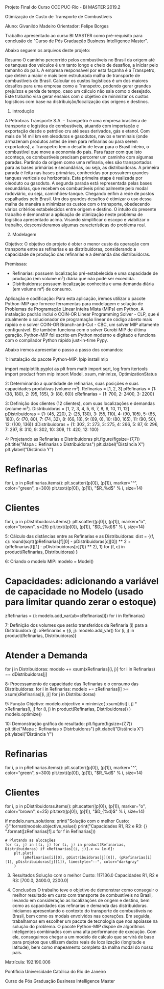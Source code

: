 Projeto Final do Curso CCE PUC-Rio - BI MASTER 2019.2

Otimização de Custo de Transporte de Combustíveis

Aluno: Givanildo Madeiro
Orientador: Felipe Borges

Trabalho apresentado ao curso BI MASTER como pré-requisito para conclusão de "Curso de Pós Graduação Business Intelligence Master".

Abaixo seguem os arquivos deste projeto:

Resumo
O caminho percorrido pelos combustíveis no Brasil da origem até os tanques dos veículos é um tanto longo e cheio de desafios, a iniciar pelo tamanho do país. A empresa responsável por esta façanha é a Transpetro, que detém a maior e mais bem estruturada malha de transporte de combustíveis do Brasil. 
Calcular os custos logísticos é um dos maiores desafios para uma empresa como a Transpetro, podendo gerar grandes prejuízos e perda de tempo, caso um cálculo não saia como o desejado.
Este trabalho visa gerar ensaios com o objetivo de minimizar os custos logísticos com base na distribuição/localização das origens e destinos.

1. Introdução

A Petrobras Transporte S.A. – Transpetro é uma empresa brasileira de transporte e logística de combustíveis, atuando com importação e exportação desde o petróleo cru até seus derivados, gás e etanol.
Com mais de 14 mil km em oleodutos e gasodutos, navios e terminais (onde armazenam produtos antes de irem para refinarias ou para serem exportados), a Transpetro tem o desafio de levar para o Brasil inteiro, o combustível que move a economia do país.
Para fazer com que isto aconteça, os combustíveis precisam percorrer um caminho com algumas paradas. Partindo da origem como uma refinaria, eles são transportados para as bases primárias e secundárias, ou seja, as distribuidoras. 
A primeira parada é feita nas bases primárias, conhecidas por possuírem grandes tanques verticais ou horizontais. Esta primeira etapa é realizada por oleoduto ou gasoduto. 
A segunda parada está representada pelas bases secundárias, que recebem os combustíveis principalmente pelo modal rodoviário, ou seja, caminhões-tanque. Chegando enfim à rede de postos espalhados pelo Brasil. 
Um dos grandes desafios é otimizar o uso dessa malha de maneira a minimizar os custos com o transporte, obedecendo vários critérios estabelecidos entre origem e destino.
O intuito do presente trabalho é demonstrar a aplicação de otimização neste problema de logística apresentado acima. Visando simplificar o escopo e viabilizar o trabalho, desconsideramos algumas características do problema real.


2. Modelagem

Objetivo:
O objetivo do projeto é obter o menor custo da operação com transporte entre as refinarias e as distribuidoras, considerando a capacidade de produção das refinarias e a demanda das distribuidoras.

Premissas:
- Refinarias: possuem localização pré-estabelecida e uma capacidade de produção (em volume m³) diária que não pode ser excedida.
- Distribuidoras: possuem localização conhecida e uma demanda diária (em volume m³) de consumo.

Aplicação e codificação:
Para esta aplicação, iremos utilizar o pacote Python-MIP que fornece ferramentas para modelagem e solução de Problemas de Programação Linear Inteira Mista (MIPs) em Python. A instalação padrão inclui o COIN-OR Linear Programming Solver - CLP, que é atualmente o solucionador de programação linear de código aberto mais rápido e o solver COIN-OR Branch-and-Cut - CBC, um solver MIP altamente configurável. Ele também funciona com o solver Gurobi MIP de última geração. Python-MIP foi escrito em Python moderno e digitado e funciona com o compilador Python rápido just-in-time Pypy.

Abaixo iremos apresentar o passo a passo dos comandos:

1: Instalação do pacote Python-MIP.
!pip install mip

import matplotlib.pyplot as plt
from math import sqrt, log
from itertools import product
from mip import Model, xsum, minimize, OptimizationStatus

2: Determinando a quantidade de refinarias, suas posições e suas capacidades produtivas (volume m³).
Refinarias = [1, 2, 3]
pRefinarias = {1: (38, 180), 2: (95, 165), 3: (80, 60)}
cRefinarias = {1: 700, 2: 2400, 3: 2200}


3: Definição dos clientes (12 clientes), com suas localizações e demandas (volume m³).
Distribuidoras = [1, 2, 3, 4, 5, 6, 7, 8, 9, 10, 11, 12]
pDistribuidoras = {1: (45, 220), 2: (25, 130), 3: (55, 110), 4: (90, 105), 5: (65, 180), 6: (70, 80), 7: (74, 32), 8: (66, 18), 9: (69, 0), 10: (80, 165), 11: (90, 50), 12: (100, 136)}
dDistribuidoras = {1: 302, 2: 273, 3: 275, 4: 266, 5: 87, 6: 296, 7: 297, 8: 310, 9: 302, 10: 309, 11: 420, 12: 100}


4: Projetando as Refinarias e Distribuidoras
plt.figure(figsize=(7,7))
plt.title("Mapa :: Refinarias x Distribuidoras")
plt.xlabel("Distância X")
plt.ylabel("Distância Y")

# Refinarias
for i, p in pRefinarias.items():
    plt.scatter((p[0]), (p[1]), marker="^", color="green", s=300)
    plt.text((p[0]), (p[1]), "$R_%d$" % i, size=14)

# Clientes
for i, p in pDistribuidoras.items():
    plt.scatter((p[0]), (p[1]), marker="o", color="brown", s=25)
    plt.text((p[0]), (p[1]), "$D_{%d}$" % i, size=14)

 
5: Cálculo das distâncias entre as Refinarias e as Distribuidoras:
dist = {(f, c): round(sqrt((pRefinarias[f][0] - pDistribuidoras[c][0]) ** 2 + (pRefinarias[f][1] - pDistribuidoras[c][1]) ** 2), 1)
        for (f, c) in product(Refinarias, Distribuidoras) }

6: Criando o modelo MIP:
modelo = Model()

# Capacidades: adicionando a variável de capacidade no Modelo (usado para limitar quando zerar o estoque)
zRefinarias = {i: modelo.add_var(ub=cRefinarias[i]) for i in Refinarias} 

7: Definição dos volumes que serão transferidos da Refinaria (i) para a Distribuidora (j): 
xRefinarias = {(i, j): modelo.add_var() for (i, j) in product(Refinarias, Distribuidoras)}

# Atender a Demanda
for j in Distribuidoras:
    modelo += xsum(xRefinarias[(i, j)] for i in Refinarias) == dDistribuidoras[j]

8: Processamento de capacidade das Refinarias e o consumo das Distribuidoras:
for i in Refinarias:
    modelo += zRefinarias[i] >= xsum(xRefinarias[(i, j)] for j in Distribuidoras)

9: Função Objetivo:
modelo.objective = minimize(
    xsum(dist[i, j] * xRefinarias[i, j] for (i, j) in product(Refinarias, Distribuidoras)) )
modelo.optimize()

10: Demonstração gráfica do resultado:
plt.figure(figsize=(7,7))
plt.title("Mapa :: Refinarias x Distrbuidoras")
plt.xlabel("Distância X")
plt.ylabel("Distância Y")

# Refinarias
for i, p in pRefinarias.items():
    plt.scatter((p[0]), (p[1]), marker="^", color="green", s=300)
    plt.text((p[0]), (p[1]), "$R_%d$" % i, size=14)

# Clientes
for i, p in pDistribuidoras.items():
    plt.scatter((p[0]), (p[1]), marker="o", color="brown", s=25)
    plt.text((p[0]), (p[1]), "$D_{%d}$" % i, size=14)

if modelo.num_solutions:
    print("Solução com o melhor Custo: {}".format(modelo.objective_value))
    print("Capacidades R1, R2 e R3: {} ".format([zRefinarias[f].x for f in Refinarias]))

    # Plotando as alocações
    for (i, j) in [(i, j) for (i, j) in product(Refinarias, Distribuidoras) if xRefinarias[(i, j)].x >= 1e-6]:
        plt.plot(
            (pRefinarias[i][0], pDistribuidoras[j][0]), (pRefinarias[i][1], pDistribuidoras[j][1]), linestyle="--", color="darkgray"
        )

3. Resultados
Solução com o melhor Custo: 117136.0
Capacidades R1, R2 e R3: [700.0, 2400.0, 2200.0]

 
4. Conclusões
O trabalho teve o objetivo de demonstrar como conseguir o melhor resultado em custo com transporte de combustíveis no Brasil, levando em consideração as localizações de origem e destino, bem como as capacidades das refinarias e demanda das distribuidoras.
Iniciamos apresentando o contexto do transporte de combustíveis no Brasil, bem como os modais envolvidos nas operações.
Em seguida, trabalhamos em escolher um pacote de tecnologia que nos apoiasse na solução do problema.
O pacote Python-MIP dispõe de algoritmos inteligentes combinados com uma alta performance de execução. Com ele, conseguimos chegar a um modelo de cálculo que servirá de base para projetos que utilizem dados reais de localização (longitude e latitude), bem como mapeamento completo da malha modal do nosso país. 


Matrícula: 192.190.006

Pontifícia Universidade Católica do Rio de Janeiro

Curso de Pós Graduação Business Intelligence Master
